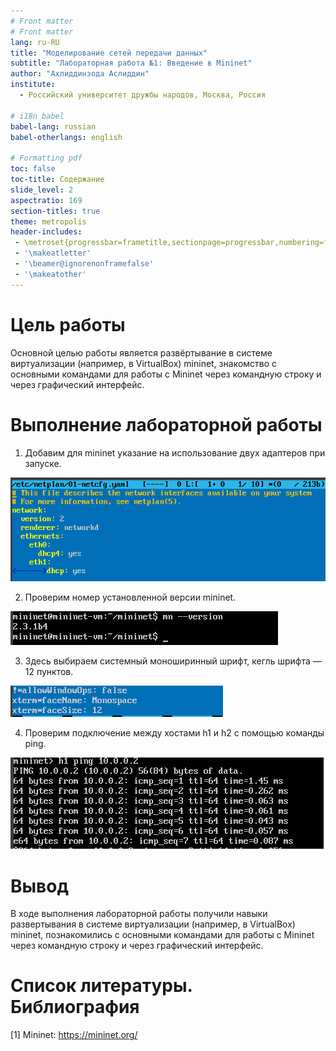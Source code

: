 ```yaml
---
# Front matter
# Front matter
lang: ru-RU
title: "Моделирование сетей передачи данных"
subtitle: "Лабораторная работа №1: Введение в Mininet"
author: "Ахлиддинзода Аслиддин"
institute:
  - Российский университет дружбы народов, Москва, Россия

# i18n babel
babel-lang: russian
babel-otherlangs: english

# Formatting pdf
toc: false
toc-title: Содержание
slide_level: 2
aspectratio: 169
section-titles: true
theme: metropolis
header-includes:
 - \metroset{progressbar=frametitle,sectionpage=progressbar,numbering=fraction}
 - '\makeatletter'
 - '\beamer@ignorenonframefalse'
 - '\makeatother'
---
```

# Цель работы

Основной целью работы является развёртывание в системе виртуализации
(например, в VirtualBox) mininet, знакомство с основными командами для работы с Mininet через командную строку и через графический интерфейс.

# Выполнение лабораторной работы

1. Добавим для mininet указание на использование двух адаптеров при запуске.

![Добавление для mininet указание на использование двух адаптеров при запуске.](image/1.PNG)

2. Проверим номер установленной версии mininet.

![Проверим номер установленной версии mininet.](image/2.PNG)

3. Здесь выбираем системный моноширинный шрифт, кегль шрифта — 12 пунктов.

![Выбираем системный шрифт.](image/3.PNG)

4. Проверим подключение между хостами h1 и h2 с помощью команды ping.

![Проверка подключения между хостами.](image/4.PNG)


# Вывод

В ходе выполнения лабораторной работы получили навыки развертывания в системе виртуализации
(например, в VirtualBox) mininet, познакомились с основными командами для работы с Mininet через командную строку и через графический интерфейс.

# Список литературы. Библиография

[1] Mininet: https://mininet.org/